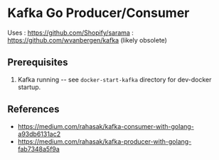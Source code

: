 Kafka Go Producer/Consumer
==========================

Uses
: https://github.com/Shopify/sarama
: https://github.com/wvanbergen/kafka  (likely obsolete)

Prerequisites
-------------
1. Kafka running -- see `docker-start-kafka` directory for dev-docker
   startup.

References
----------

* https://medium.com/rahasak/kafka-consumer-with-golang-a93db6131ac2
* https://medium.com/rahasak/kafka-producer-with-golang-fab7348a5f9a

